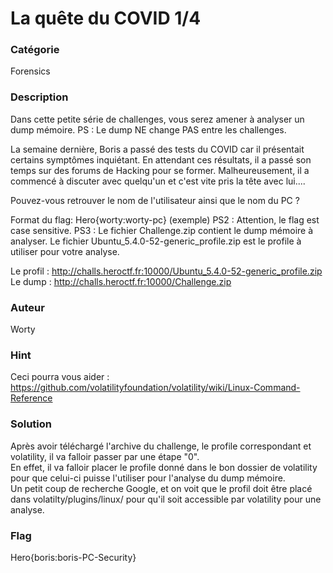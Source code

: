 # La quête du COVID 1/4

### Catégorie

Forensics

### Description

Dans cette petite série de challenges, vous serez amener à analyser un dump mémoire.
PS : Le dump NE change PAS entre les challenges.

La semaine dernière, Boris a passé des tests du COVID car il présentait certains symptômes inquiétant. En attendant ces résultats, il a passé son temps sur des forums de Hacking pour se former. Malheureusement, il a commencé à discuter avec quelqu'un et c'est vite pris la tête avec lui....

Pouvez-vous retrouver le nom de l'utilisateur ainsi que le nom du PC ?

Format du flag: Hero{worty:worty-pc} (exemple)
PS2 : Attention, le flag est case sensitive.
PS3 : Le fichier Challenge.zip contient le dump mémoire à analyser. Le fichier Ubuntu_5.4.0-52-generic_profile.zip est le profile à utiliser pour votre analyse.

Le profil : http://challs.heroctf.fr:10000/Ubuntu_5.4.0-52-generic_profile.zip
Le dump : http://challs.heroctf.fr:10000/Challenge.zip

### Auteur 

Worty

### Hint

Ceci pourra vous aider : https://github.com/volatilityfoundation/volatility/wiki/Linux-Command-Reference

### Solution

Après avoir téléchargé l'archive du challenge, le profile correspondant et volatility, il va falloir passer par une étape "0".<br/>
En effet, il va falloir placer le profile donné dans le bon dossier de volatility pour que celui-ci puisse l'utiliser pour l'analyse du dump mémoire.<br/>
Un petit coup de recherche Google, et on voit que le profil doit être placé dans volatilty/plugins/linux/ pour qu'il soit accessible par volatility pour une analyse.



### Flag

Hero{boris:boris-PC-Security}
